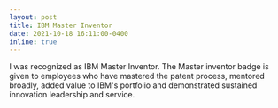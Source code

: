 ```yaml
---
layout: post
title: IBM Master Inventor
date: 2021-10-18 16:11:00-0400
inline: true
---
```


I was recognized as IBM Master Inventor. The Master inventor badge is given to employees who have mastered the patent process, mentored broadly, added value to IBM's portfolio and demonstrated sustained innovation leadership and service. 
